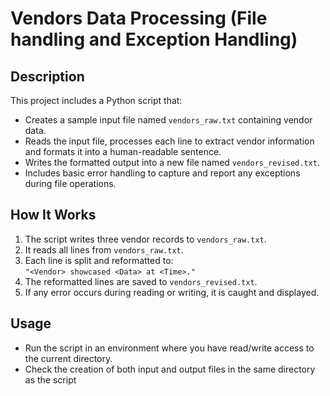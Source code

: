 # Vendors Data Processing (File handling and Exception Handling)

## Description
This project includes a Python script that:
- Creates a sample input file named `vendors_raw.txt` containing vendor data.
- Reads the input file, processes each line to extract vendor information and formats it into a human-readable sentence.
- Writes the formatted output into a new file named `vendors_revised.txt`.
- Includes basic error handling to capture and report any exceptions during file operations.

## How It Works
1. The script writes three vendor records to `vendors_raw.txt`.
2. It reads all lines from `vendors_raw.txt`.
3. Each line is split and reformatted to:  
   `"<Vendor> showcased <Data> at <Time>."`
4. The reformatted lines are saved to `vendors_revised.txt`.
5. If any error occurs during reading or writing, it is caught and displayed.

## Usage
- Run the script in an environment where you have read/write access to the current directory.
- Check the creation of both input and output files in the same directory as the script
